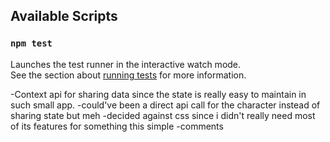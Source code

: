 ## Available Scripts

### `npm test`

Launches the test runner in the interactive watch mode.\
See the section about [running tests](https://facebook.github.io/create-react-app/docs/running-tests) for more information.

-Context api for sharing data since the state is really easy to maintain in such small app.
-could've been a direct api call for the character instead of sharing state but meh
-decided against css since i didn't really need most of its features for something this simple
-comments
